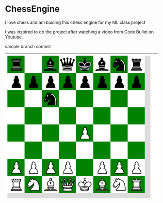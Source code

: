 # ChessEngine

I love chess and am buiding this chess engine for my ML class project

I was inspired to do the project after watching a video from Code Bullet on Youtube.

sample branch commit

![image](chesspic.PNG)
